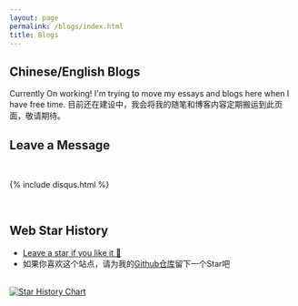 ```yaml
---
layout: page
permalink: /blogs/index.html
title: Blogs
---
```


## Chinese/English Blogs
Currently On working! I'm trying to move my essays and blogs here when I have free time.
目前还在建设中，我会将我的随笔和博客内容定期搬运到此页面，敬请期待。
<!-- ### 2024

- [AAAI 2024 温哥华参会实录](https://caihanlin.com/blogs/aaai-24/)
- [24Fall，英国硕士项目申请实录](https://caihanlin.com/blogs/24fall/)

### 2023

- [21岁，何妨吟啸且徐行🎂](https://caihanlin.com/blogs/21yrs)<br>
- [极简风Jekyll个人网站搭建指南](https://caihanlin.com/blogs/web)<br>
- [本科生数学建模竞赛指南](https://caihanlin.com/blogs/team2023)<br>
- [海外暑研申请指南](https://caihanlin.com/blogs/summer-res)<br>

### 2022

- [20岁，宽心且看月中桂🎂](https://caihanlin.com/blogs/20yrs)<br>
- [Cambridge暑研回忆录](https://caihanlin.com/blogs/cambridge/)<br>
- [暂停、暂停、暂停](https://caihanlin.com/blogs/stop/)

### 2021

- [19岁，山高路亦远🎂](https://caihanlin.com/blogs/19yrs)<br>
- [星野学社实习回忆录](https://caihanlin.com/blogs/star)

### 2020

- [18岁，缓慢受锤的黄金年代🎂](https://caihanlin.com/blogs/18yrs)<br>
- [本科博客，笔记，回忆录](https://mieclance.club/)

<br> -->

## Leave a Message

<br>

{% include disqus.html %} 

<br>

## Web Star History

- [Leave a star if you like it 🥰](https://github.com/GuangLun2000/GuangLun2000.github.io) 
- 如果你喜欢这个站点，请为我的[Github仓库](https://github.com/HeliumPeng/HeliumPeng.github.io)留下一个Star吧

<br>[![Star History Chart](https://api.star-history.com/svg?repos=HeliumPeng/HeliumPeng.github.io&type=Date)](https://star-history.com/#HeliumPeng/HeliumPeng.github.io&Date)

<br>
